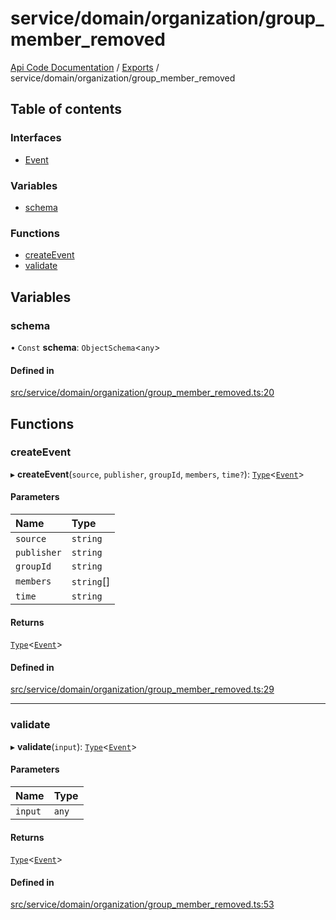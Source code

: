 # service/domain/organization/group\_member\_removed
 
[Api Code Documentation](../README.md) / [Exports](../modules.md) / service/domain/organization/group\_member\_removed

## Table of contents

### Interfaces

- [Event](../interfaces/service_domain_organization_group_member_removed.Event.md)

### Variables

- [schema](service_domain_organization_group_member_removed.md#schema)

### Functions

- [createEvent](service_domain_organization_group_member_removed.md#createevent)
- [validate](service_domain_organization_group_member_removed.md#validate)

## Variables

### schema

• `Const` **schema**: `ObjectSchema`<`any`\>

#### Defined in

[src/service/domain/organization/group_member_removed.ts:20](https://github.com/openkfw/TruBudget/blob/95e6f8a/api/src/service/domain/organization/group_member_removed.ts#L20)

## Functions

### createEvent

▸ **createEvent**(`source`, `publisher`, `groupId`, `members`, `time?`): [`Type`](result.md#type)<[`Event`](../interfaces/service_domain_organization_group_member_removed.Event.md)\>

#### Parameters

| Name | Type |
| :------ | :------ |
| `source` | `string` |
| `publisher` | `string` |
| `groupId` | `string` |
| `members` | `string`[] |
| `time` | `string` |

#### Returns

[`Type`](result.md#type)<[`Event`](../interfaces/service_domain_organization_group_member_removed.Event.md)\>

#### Defined in

[src/service/domain/organization/group_member_removed.ts:29](https://github.com/openkfw/TruBudget/blob/95e6f8a/api/src/service/domain/organization/group_member_removed.ts#L29)

___

### validate

▸ **validate**(`input`): [`Type`](result.md#type)<[`Event`](../interfaces/service_domain_organization_group_member_removed.Event.md)\>

#### Parameters

| Name | Type |
| :------ | :------ |
| `input` | `any` |

#### Returns

[`Type`](result.md#type)<[`Event`](../interfaces/service_domain_organization_group_member_removed.Event.md)\>

#### Defined in

[src/service/domain/organization/group_member_removed.ts:53](https://github.com/openkfw/TruBudget/blob/95e6f8a/api/src/service/domain/organization/group_member_removed.ts#L53)
